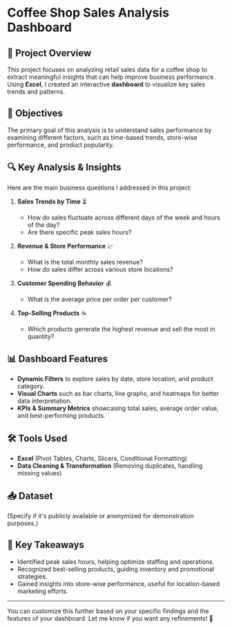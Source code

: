 # Coffee Shop Sales Analysis Dashboard

## 📌 Project Overview  
This project focuses on analyzing retail sales data for a coffee shop to extract meaningful insights that can help improve business performance. Using **Excel**, I created an interactive **dashboard** to visualize key sales trends and patterns.  

## 🎯 Objectives  
The primary goal of this analysis is to understand sales performance by examining different factors, such as time-based trends, store-wise performance, and product popularity.  

## 🔍 Key Analysis & Insights  
Here are the main business questions I addressed in this project:  

1. **Sales Trends by Time** ⏳  
   - How do sales fluctuate across different days of the week and hours of the day?  
   - Are there specific peak sales hours?  

2. **Revenue & Store Performance** 📈  
   - What is the total monthly sales revenue?  
   - How do sales differ across various store locations?  

3. **Customer Spending Behavior** 💰  
   - What is the average price per order per customer?  

4. **Top-Selling Products** ☕  
   - Which products generate the highest revenue and sell the most in quantity?  

## 📊 Dashboard Features  
- **Dynamic Filters** to explore sales by date, store location, and product category.  
- **Visual Charts** such as bar charts, line graphs, and heatmaps for better data interpretation.  
- **KPIs & Summary Metrics** showcasing total sales, average order value, and best-performing products.  

## 🛠 Tools Used  
- **Excel** (Pivot Tables, Charts, Slicers, Conditional Formatting)  
- **Data Cleaning & Transformation** (Removing duplicates, handling missing values)  

## 📥 Dataset  
(Specify if it's publicly available or anonymized for demonstration purposes.)  

## 📌 Key Takeaways  
- Identified peak sales hours, helping optimize staffing and operations.  
- Recognized best-selling products, guiding inventory and promotional strategies.  
- Gained insights into store-wise performance, useful for location-based marketing efforts.  

---  

You can customize this further based on your specific findings and the features of your dashboard. Let me know if you want any refinements! 🚀
